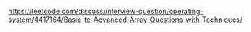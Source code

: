 https://leetcode.com/discuss/interview-question/operating-system/4417164/Basic-to-Advanced-Array-Questions-with-Techniques/